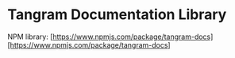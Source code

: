 # Tangram Documentation Library

NPM library: [https://www.npmjs.com/package/tangram-docs][https://www.npmjs.com/package/tangram-docs]
